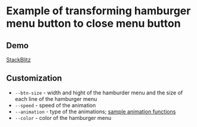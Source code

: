 # Example of transforming hamburger menu button to close menu button

## Demo
[StackBlitz](https://stackblitz.com/edit/js-v18uxc)

## Customization
- `--btn-size` - width and hight of the hamburder menu and the size of each line of the hamburger menu
- `--speed` - speed of the animation
- `--animation` - type of the animations; [sample animation functions](https://easings.net/en)
- `--color` - color of the hamburger menu
